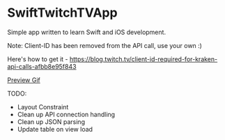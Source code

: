 # SwiftTwitchTVApp

Simple app written to learn Swift and iOS development.

Note:
Client-ID has been removed from the API call, use your own :) 

Here's how to get it - https://blog.twitch.tv/client-id-required-for-kraken-api-calls-afbb8e95f843

[Preview Gif](http://i.imgur.com/Q6vqWNy.gifv)


TODO:
- Layout Constraint
- Clean up API connection handling
- Clean up JSON parsing
- Update table on view load
